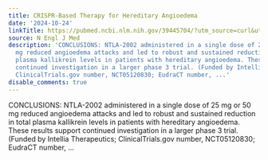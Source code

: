 ```yaml
---
title: CRISPR-Based Therapy for Hereditary Angioedema
date: '2024-10-24'
linkTitle: https://pubmed.ncbi.nlm.nih.gov/39445704/?utm_source=curl&utm_medium=rss&utm_campaign=pubmed-2&utm_content=1LIK-026Y9bjRE4xDQ231BSa89BnY4O2Rfi-9WXQd8C31C6cqE&fc=20211015124055&ff=20241024201601&v=2.18.0.post9+e462414
source: N Engl J Med
description: 'CONCLUSIONS: NTLA-2002 administered in a single dose of 25 mg or 50
  mg reduced angioedema attacks and led to robust and sustained reduction in total
  plasma kallikrein levels in patients with hereditary angioedema. These results support
  continued investigation in a larger phase 3 trial. (Funded by Intellia Therapeutics;
  ClinicalTrials.gov number, NCT05120830; EudraCT number, ...'
disable_comments: true
---
```

CONCLUSIONS: NTLA-2002 administered in a single dose of 25 mg or 50 mg reduced angioedema attacks and led to robust and sustained reduction in total plasma kallikrein levels in patients with hereditary angioedema. These results support continued investigation in a larger phase 3 trial. (Funded by Intellia Therapeutics; ClinicalTrials.gov number, NCT05120830; EudraCT number, ...
